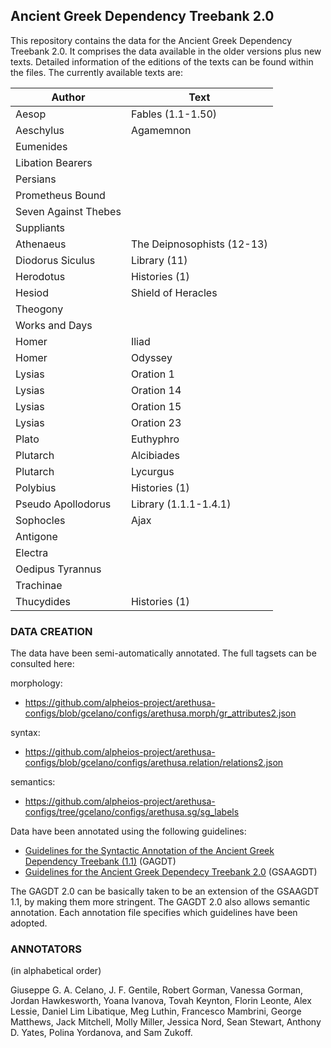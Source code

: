 ## Ancient Greek Dependency Treebank 2.0

This repository contains the data for the Ancient Greek Dependency Treebank 2.0. It comprises the data available 
in the older versions plus new texts. Detailed information of the editions of the texts can be found within the files.
The currently available texts are:

Author | Text 
------------ | ------------- 
Aesop | Fables (1.1-1.50) 
Aeschylus | Agamemnon 
 | Eumenides 
 | Libation Bearers 
 | Persians 
 | Prometheus Bound 
 | Seven Against Thebes 
 | Suppliants 
Athenaeus | The Deipnosophists (12-13) 
Diodorus Siculus | Library (11) 
Herodotus | Histories (1)
Hesiod | Shield of Heracles 
 | Theogony
 | Works and Days 
Homer | Iliad 
Homer | Odyssey 
Lysias | Oration 1 
Lysias | Oration 14 
Lysias | Oration 15 
Lysias | Oration 23 
Plato | Euthyphro 
Plutarch | Alcibiades 
Plutarch | Lycurgus 
Polybius | Histories (1) 
Pseudo Apollodorus | Library (1.1.1-1.4.1)
Sophocles | Ajax
 | Antigone
 | Electra
 | Oedipus Tyrannus
 | Trachinae 
Thucydides | Histories (1)

### DATA CREATION

The data have been semi-automatically annotated. The full tagsets can be consulted here:

morphology:
* https://github.com/alpheios-project/arethusa-configs/blob/gcelano/configs/arethusa.morph/gr_attributes2.json

syntax:
* https://github.com/alpheios-project/arethusa-configs/blob/gcelano/configs/arethusa.relation/relations2.json

semantics:
* https://github.com/alpheios-project/arethusa-configs/tree/gcelano/configs/arethusa.sg/sg_labels

Data have been annotated using the following guidelines:
* [Guidelines for the Syntactic Annotation of the Ancient Greek Dependency Treebank (1.1)](http://nlp.perseus.tufts.edu/syntax/treebank/agdt/1.7/docs/guidelines.pdf) (GAGDT)
* [Guidelines for the Ancient Greek Dependecy Treebank 2.0](https://github.com/PerseusDL/treebank_data/tree/master/AGDT2/guidelines) (GSAAGDT)

The GAGDT 2.0 can be basically taken to be an extension of the GSAAGDT 1.1, by making them more stringent. The GAGDT 2.0 also allows
semantic annotation. Each annotation file specifies which guidelines have been adopted.


### ANNOTATORS

(in alphabetical order)

Giuseppe G. A. Celano, J. F. Gentile, Robert Gorman, Vanessa Gorman,
Jordan Hawkesworth, Yoana Ivanova, Tovah Keynton, Florin Leonte, Alex Lessie,
Daniel Lim Libatique, Meg Luthin, Francesco Mambrini, George Matthews,
Jack Mitchell, Molly Miller, Jessica Nord, Sean Stewart, Anthony D. Yates,
Polina Yordanova, and Sam Zukoff.
